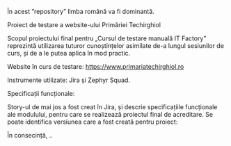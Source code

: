 În acest ”repository” limba română va fi dominantă.
 
</h1>Proiect de testare a website-ului Primăriei Techirghiol</h1>

Scopul proiectului final pentru „Cursul de testare manuală IT Factory” reprezintă utilizarea tuturor cunoștințelor asimilate de-a lungul sesiunilor de curs, și de a le putea aplica în mod practic.

Website în curs de testare: https://www.primariatechirghiol.ro

Instrumente utilizate: Jira și Zephyr Squad.

</h1>Specificații funcționale:</h1>

Story-ul de mai jos a fost creat în Jira, și descrie specificațiile funcționale ale modulului, pentru care se realizează proiectul final de acreditare.
Se poate identifica versiunea care a fost creată pentru proiect:

În consecință, ..
